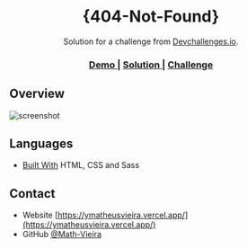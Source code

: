 <h1 align="center">{404-Not-Found}</h1>

<div align="center">
   Solution for a challenge from  <a href="http://devchallenges.io" target="_blank">Devchallenges.io</a>.
</div>

<div align="center">
  <h3>
    <a href="https://angry-pare-a68f7c.netlify.app/">
      Demo
    </a>
    <span> | </span>
    <a href="https://github.com/Math-Vieira/1-404-Not-Found">
      Solution
    </a>
    <span> | </span>
    <a href="https://devchallenges.io/challenges/ohgVTyJCbm5OZyTB2gNY">
      Challenge
    </a>
  </h3>
</div>

## Overview

![screenshot](https://cdn.discordapp.com/attachments/947483080715821136/947483098403184690/unknown.png)

## Languages


  - [Built With](#built-with)
	HTML, CSS and Sass

## Contact

- Website [https://ymatheusvieira.vercel.app/](https://ymatheusvieira.vercel.app/)
- GitHub [@Math-Vieira](https://{github.com/math-vieira})


